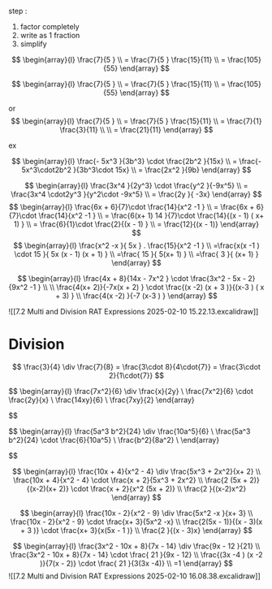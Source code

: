 

step :  
1. factor completely 
2. write as 1 fraction 
3. simplify 

$$ 
\begin{array}{l}
\frac{7}{5 }  \\
= \frac{7}{5 }  \frac{15}{11}    \\
 = \frac{105}{55}  
\end{array}
$$ 


$$ 
\begin{array}{l}
\frac{7}{5 }  \\
= \frac{7}{5 }  \frac{15}{11}    \\ 
 = \frac{105}{55}  
\end{array}
$$


or 
$$ 
\begin{array}{l}
\frac{7}{5 }  \\
= \frac{7}{5 }  \frac{15}{11}    \\ 
= \frac{7}{1}  \frac{3}{11}    \\   \\
= \frac{21}{11}  
\end{array}
$$

ex

$$ 
\begin{array}{l}
\frac{- 5x^3  }{3b^3}  \cdot \frac{2b^2 }{15x}    \\
 = \frac{- 5x^3\cdot2b^2 }{3b^3\cdot 15x}    \\
=   \frac{2x^2  }{9b}   
\end{array}
$$ 

$$ 
\begin{array}{l}
\frac{3x^4    }{2y^3}  \cdot \frac{y^2 }{-9x^5}    \\
 = \frac{3x^4  \cdot2y^3 }{y^2\cdot -9x^5}    \\
=   \frac{2y }{ -3x}  
\end{array}
$$ 
$$
\begin{array}{l}
 \frac{6x +  6}{7}\cdot  \frac{14}{x^2 -1 }  \\
   = \frac{6x +  6}{7}\cdot  \frac{14}{x^2 -1 }    \\
 = \frac{6(x+ 1) 14 }{7}\cdot  \frac{14}{(x - 1) ( x+ 1) }  \\
 = \frac{6}{1}\cdot  \frac{2}{(x - 1)  }   \\
 = \frac{12}{(x - 1)}
\end{array}
$$ $$
\begin{array}{l}
\frac{x^2  -x }{ 5x  }  . \frac{15}{x^2  -1  } \\
=\frac{x(x -1 ) \cdot 15 }{ 5x (x  - 1) (x + 1) }    \\
=\frac{ 15 }{ 5(x+ 1)  }   \\
=\frac{ 3 }{ (x+ 1)  }  
\end{array}
$$ 


$$ 
\begin{array}{l}
 \frac{4x + 8}{14x - 7x^2 }  \cdot  \frac{3x^2 - 5x - 2}{9x^2 -1 }    \\  \\
 \frac{4(x+ 2)}{-7x(x +  2) }  \cdot  \frac{(x -2) (x + 3 )}{(x-3 ) ( x + 3) }  \\ 
 \frac{4(x -2)  }{-7 (x-3 ) } 
\end{array}
$$




![[7.2 Multi and Division  RAT Expressions 2025-02-10 15.22.13.excalidraw]]

# Division  
$$
\frac{3}{4}  \div  \frac{7}{8}   =  \frac{3\cdot 8}{4\cdot{7}} =  \frac{3\cdot 2}{1\cdot{7}}
$$ 

$$
\begin{array}{l}
\frac{7x^2}{6}  \div  \frac{x}{2y} \\
\frac{7x^2}{6}  \cdot  \frac{2y}{x}   \\
\frac{14xy}{6}   \\
\frac{7xy}{2} 
\end{array}


$$


 
$$
\begin{array}{l}
\frac{5a^3 b^2}{24}  \div  \frac{10a^5}{6} \\
\frac{5a^3 b^2}{24}  \cdot   \frac{6}{10a^5}    \\
\frac{b^2}{8a^2}   \\ 
\end{array}


$$ 


$$
\begin{array}{l}
\frac{10x  + 4}{x^2  - 4}  \div  \frac{5x^3 + 2x^2}{x+ 2}   \\
\frac{10x  + 4}{x^2  - 4} \cdot  \frac{x + 2}{5x^3  + 2x^2}   \\
\frac{2 (5x  + 2)}{(x-2)(x+ 2)} \cdot  \frac{x + 2}{x^2 (5x + 2)}     \\
\frac{2 }{(x-2)x^2}    
\end{array}
$$ 



$$
\begin{array}{l}
\frac{10x   -  2}{x^2  - 9}  \div  \frac{5x^2  -x }{x+ 3}   \\
\frac{10x   -  2}{x^2  - 9} \cdot  \frac{x+ 3}{5x^2  -x}   \\
\frac{2(5x   -  1)}{(x - 3)(x + 3 )} \cdot  \frac{x+ 3}{x(5x - 1 )}      \\
\frac{2 }{(x - 3)x}    
\end{array}
$$ 


$$
\begin{array}{l}
\frac{3x^2   -  10x  +   8}{7x  - 14}  \div  \frac{9x - 12  }{21}   \\
\frac{3x^2   -  10x  +   8}{7x  - 14} \cdot  \frac{ 21 }{9x - 12}    \\
\frac{(3x -4 ) (x -2 )}{7(x - 2)} \cdot  \frac{ 21 }{3(3x -4)}    \\
 =1 
\end{array}
$$
![[7.2 Multi and Division  RAT Expressions 2025-02-10 16.08.38.excalidraw]]



